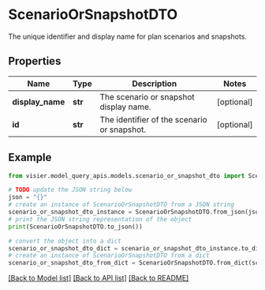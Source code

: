 # ScenarioOrSnapshotDTO

The unique identifier and display name for plan scenarios and snapshots.

## Properties

Name | Type | Description | Notes
------------ | ------------- | ------------- | -------------
**display_name** | **str** | The scenario or snapshot display name. | [optional] 
**id** | **str** | The identifier of the scenario or snapshot. | [optional] 

## Example

```python
from visier.model_query_apis.models.scenario_or_snapshot_dto import ScenarioOrSnapshotDTO

# TODO update the JSON string below
json = "{}"
# create an instance of ScenarioOrSnapshotDTO from a JSON string
scenario_or_snapshot_dto_instance = ScenarioOrSnapshotDTO.from_json(json)
# print the JSON string representation of the object
print(ScenarioOrSnapshotDTO.to_json())

# convert the object into a dict
scenario_or_snapshot_dto_dict = scenario_or_snapshot_dto_instance.to_dict()
# create an instance of ScenarioOrSnapshotDTO from a dict
scenario_or_snapshot_dto_from_dict = ScenarioOrSnapshotDTO.from_dict(scenario_or_snapshot_dto_dict)
```
[[Back to Model list]](../README.md#documentation-for-models) [[Back to API list]](../README.md#documentation-for-api-endpoints) [[Back to README]](../README.md)


